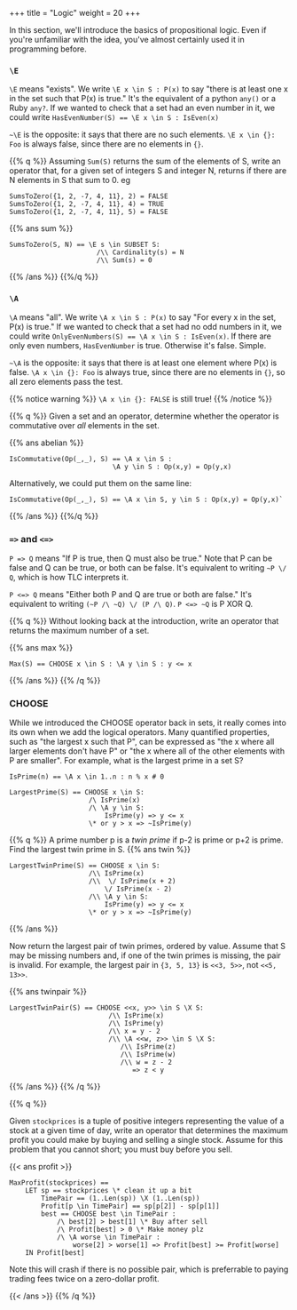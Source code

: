 +++
title = "Logic"
weight = 20
+++

In this section, we'll introduce the basics of propositional logic. Even if you're unfamiliar with the idea, you've almost certainly used it in programming before. 

### `\E`

`\E` means "exists". We write `\E x \in S : P(x)` to say "there is at least one x in the set such that P(x) is true." It's the equivalent of a python `any()` or a Ruby `any?`. If we wanted to check that a set had an even  number in it, we could write `HasEvenNumber(S) == \E x \in S : IsEven(x)`

`~\E` is the opposite: it says that there are no such elements. `\E x \in {}: Foo` is always false, since there are no elements in `{}`.

{{% q %}}
Assuming `Sum(S)` returns the sum of the elements of S, write an operator that, for a given set of integers S and integer N, returns if there are N elements in S that sum to 0. eg

```tla
SumsToZero({1, 2, -7, 4, 11}, 2) = FALSE
SumsToZero({1, 2, -7, 4, 11}, 4) = TRUE
SumsToZero({1, 2, -7, 4, 11}, 5) = FALSE
```

{{% ans sum %}}
```tla
SumsToZero(S, N) == \E s \in SUBSET S:
                      /\\ Cardinality(s) = N
                      /\\ Sum(s) = 0
```
{{% /ans %}}
{{%/q %}}

### `\A`

`\A` means "all". We write `\A x \in S : P(x)` to say "For every x in the set, P(x) is true." If we wanted to check that a set had no odd numbers in it, we could write `OnlyEvenNumbers(S) == \A x \in S : IsEven(x)`. If there are only even numbers, `HasEvenNumber` is true. Otherwise it's false. Simple.

`~\A` is the opposite: it says that there is at least one element where P(x) is false. `\A x \in {}: Foo` is always true, since there are no elements in `{}`, so all zero elements pass the test.

{{% notice warning %}}
`\A x \in {}: FALSE` is still true!
{{% /notice %}}

{{% q %}}
Given a set and an operator, determine whether the operator is commutative over _all_ elements in the set.

{{% ans abelian %}}
```tla
IsCommutative(Op(_,_), S) == \A x \in S : 
                          \A y \in S : Op(x,y) = Op(y,x)
```
Alternatively, we could put them on the same line:
```tla
IsCommutative(Op(_,_), S) == \A x \in S, y \in S : Op(x,y) = Op(y,x)`
```
{{% /ans %}}
{{%/q %}}

### `=>` and `<=>`

`P => Q` means "If P is true, then Q must also be true." Note that P can be false and Q can be true, or both can be false. It's equivalent to writing `~P \/ Q`, which is how TLC interprets it.

`P <=> Q` means "Either both P and Q are true or both are false." It's equivalent to writing `(~P /\ ~Q) \/ (P /\ Q)`. `P <=> ~Q` is P XOR Q.

{{% q %}}
Without looking back at the introduction, write an operator that returns the maximum number of a set.

{{% ans max %}}
```tla
Max(S) == CHOOSE x \in S : \A y \in S : y <= x
```
{{% /ans %}}
{{% /q %}}

### CHOOSE

While we introduced the CHOOSE operator back in sets, it really comes into its own when we add the logical operators. Many quantified properties, such as "the largest x such that P", can be expressed as "the x where all larger elements don't have P" or "the x where all of the other elements with P are smaller". For example, what is the largest prime in a set S?

```tla
IsPrime(n) == \A x \in 1..n : n % x # 0

LargestPrime(S) == CHOOSE x \in S:
                    /\ IsPrime(x)
                    /\ \A y \in S:
                        IsPrime(y) => y <= x
                    \* or y > x => ~IsPrime(y)
```

{{% q %}}
A prime number p is a _twin prime_ if p-2 is prime or p+2 is prime. Find the largest twin prime in S.
{{% ans twin %}}

```tla
LargestTwinPrime(S) == CHOOSE x \in S:
                    /\\ IsPrime(x)
                    /\\  \/ IsPrime(x + 2)
                        \/ IsPrime(x - 2)
                    /\\ \A y \in S:
                        IsPrime(y) => y <= x
                    \* or y > x => ~IsPrime(y)
```
{{% /ans %}}

Now return the largest pair of twin primes, ordered by value. Assume that S may be missing numbers and, if one of the twin primes is missing, the pair is invalid. For example, the largest pair in `{3, 5, 13}` is `<<3, 5>>`, not `<<5, 13>>`. 

{{% ans twinpair %}}
```tla
LargestTwinPair(S) == CHOOSE <<x, y>> \in S \X S:
                         /\\ IsPrime(x)
                         /\\ IsPrime(y)
                         /\\ x = y - 2
                         /\\ \A <<w, z>> \in S \X S:
                            /\\ IsPrime(z)
                            /\\ IsPrime(w)
                            /\\ w = z - 2
                               => z < y
```
{{% /ans %}}
{{% /q %}}

{{% q %}}

Given `stockprices` is a tuple of positive integers representing the value of a stock at a given time of day, write an operator that determines the maximum profit you could make by buying and selling a single stock. Assume for this problem that you cannot short; you must buy before you sell.

{{< ans profit >}}
```tla
MaxProfit(stockprices) == 
    LET sp == stockprices \* clean it up a bit
        TimePair == (1..Len(sp)) \X (1..Len(sp))
        Profit[p \in TimePair] == sp[p[2]] - sp[p[1]] 
        best == CHOOSE best \in TimePair :
            /\ best[2] > best[1] \* Buy after sell
            /\ Profit[best] > 0 \* Make money plz
            /\ \A worse \in TimePair :
                worse[2] > worse[1] => Profit[best] >= Profit[worse]
    IN Profit[best]
```

Note this will crash if there is no possible pair, which is preferrable to paying trading fees twice on a zero-dollar profit.

{{< /ans >}}
{{% /q %}}
